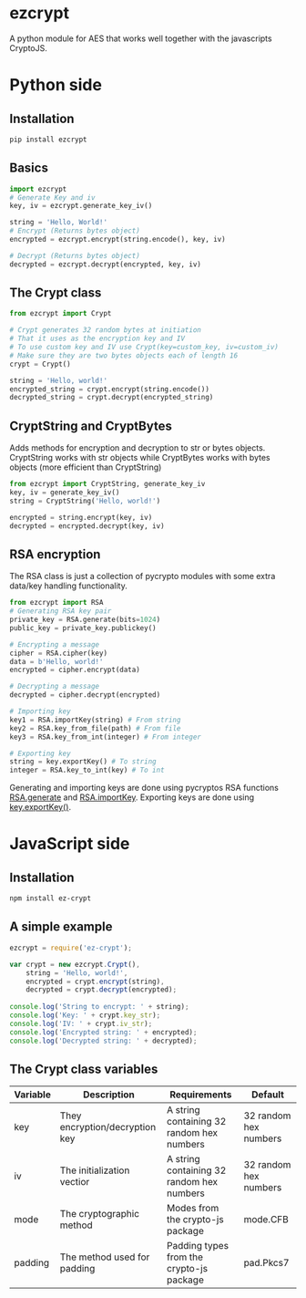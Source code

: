 # ezcrypt
A python module for AES that works well together with the javascripts CryptoJS.

# Python side
## Installation
```sh
pip install ezcrypt
```
## Basics
```python
import ezcrypt
# Generate Key and iv
key, iv = ezcrypt.generate_key_iv()

string = 'Hello, World!'
# Encrypt (Returns bytes object) 
encrypted = ezcrypt.encrypt(string.encode(), key, iv)

# Decrypt (Returns bytes object)
decrypted = ezcrypt.decrypt(encrypted, key, iv)

```
## The Crypt class
```python
from ezcrypt import Crypt

# Crypt generates 32 random bytes at initiation
# That it uses as the encryption key and IV
# To use custom key and IV use Crypt(key=custom_key, iv=custom_iv)
# Make sure they are two bytes objects each of length 16
crypt = Crypt()

string = 'Hello, world!'
encrypted_string = crypt.encrypt(string.encode())
decrypted_string = crypt.decrypt(encrypted_string)
```
## CryptString and CryptBytes
Adds methods for encryption and decryption to str or bytes objects.
CryptString works with str objects while CryptBytes works with bytes objects (more efficient than CryptString)

```python
from ezcrypt import CryptString, generate_key_iv
key, iv = generate_key_iv()
string = CryptString('Hello, world!')

encrypted = string.encrypt(key, iv)
decrypted = encrypted.decrypt(key, iv)
```

## RSA encryption
The RSA class is just a collection of pycrypto modules with some extra data/key handling functionality. 
```python
from ezcrypt import RSA
# Generating RSA key pair
private_key = RSA.generate(bits=1024)
public_key = private_key.publickey()

# Encrypting a message
cipher = RSA.cipher(key)
data = b'Hello, world!'
encrypted = cipher.encrypt(data)

# Decrypting a message
decrypted = cipher.decrypt(encrypted)

# Importing key
key1 = RSA.importKey(string) # From string
key2 = RSA.key_from_file(path) # From file
key3 = RSA.key_from_int(integer) # From integer

# Exporting key
string = key.exportKey() # To string
integer = RSA.key_to_int(key) # To int
```
Generating and importing keys are done using pycryptos RSA functions [RSA.generate](https://www.dlitz.net/software/pycrypto/api/current/Crypto.PublicKey.RSA-module.html#generate) and [RSA.importKey](https://www.dlitz.net/software/pycrypto/api/current/Crypto.PublicKey.RSA-module.html#importKey).
Exporting keys are done using [key.exportKey()](https://www.dlitz.net/software/pycrypto/api/current/Crypto.PublicKey.RSA._RSAobj-class.html#exportKey).

# JavaScript side
## Installation
```sh
npm install ez-crypt
```

## A simple example
```javascript
ezcrypt = require('ez-crypt');

var crypt = new ezcrypt.Crypt(),
    string = 'Hello, world!',
    encrypted = crypt.encrypt(string),
    decrypted = crypt.decrypt(encrypted);
    
console.log('String to encrypt: ' + string);
console.log('Key: ' + crypt.key_str);
console.log('IV: ' + crypt.iv_str);
console.log('Encrypted string: ' + encrypted);
console.log('Decrypted string: ' + decrypted);
```

## The Crypt class variables
Variable | Description | Requirements | Default
---------|-------------|--------------|--------
key | They encryption/decryption key | A string containing 32 random hex numbers | 32 random hex numbers
iv | The initialization vectior | A string containing 32 random hex numbers | 32 random hex numbers
mode | The cryptographic method | Modes from the crypto-js package | mode.CFB
padding | The method used for padding | Padding types from the crypto-js package | pad.Pkcs7

